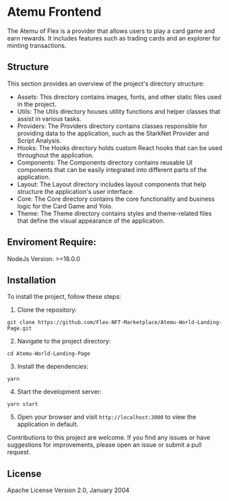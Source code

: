 # Atemu Frontend
The Atemu  of Flex is a provider that allows users to play a card game and earn rewards. It includes features such as trading cards and an explorer for minting transactions.

## Structure
  This section provides an overview of the project's directory structure:
  - Assets: This directory contains images, fonts, and other static files used in the project.
  - Utils: The Utils directory houses utility functions and helper classes that assist in various tasks.
  - Providers: The Providers directory contains classes responsible for providing data to the application, such as the StarkNet Provider and Script Analysis.
  - Hooks: The Hooks directory holds custom React hooks that can be used throughout the application.
  - Components: The Components directory contains reusable UI components that can be easily integrated into different parts of the application.
  - Layout: The Layout directory includes layout components that help structure the application's user interface.
  - Core: The Core directory contains the core functionality and business logic for the Card Game and Yolo.
  - Theme: The Theme directory contains styles and theme-related files that define the visual appearance of the application.
## Enviroment Require:
NodeJs Version: >=18.0.0
## Installation
To install the project, follow these steps:
1. Clone the repository:
  ```
  git clone https://github.com/Flex-NFT-Marketplace/Atemu-World-Landing-Page.git
  ```

2. Navigate to the project directory:
  ```
  cd Atemu-World-Landing-Page
  ```

3. Install the dependencies:

  ```
  yarn
  ```

4. Start the development server:
  ```
  yarn start
  ```

5. Open your browser and visit `http://localhost:3000` to view the application in default.

Contributions to this project are welcome. If you find any issues or have suggestions for improvements, please open an issue or submit a pull request.

## License
Apache License Version 2.0, January 2004